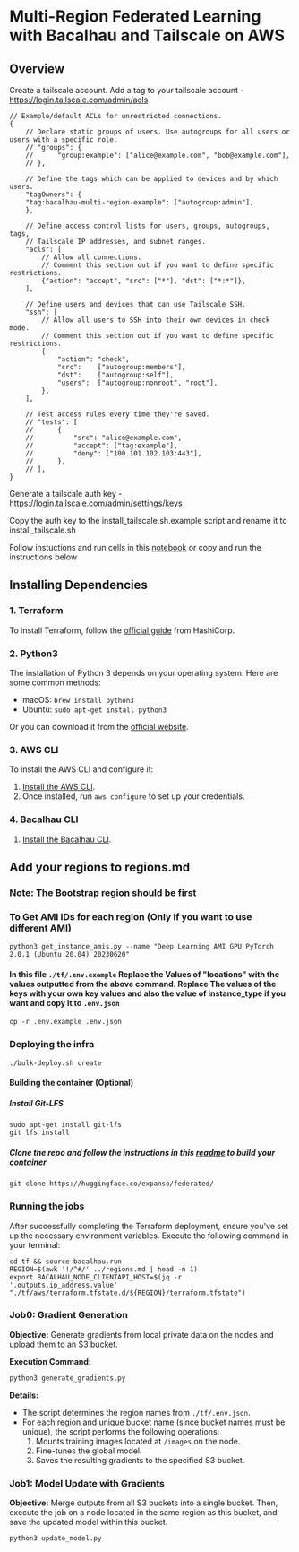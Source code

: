 # Multi-Region Federated Learning with Bacalhau and Tailscale on AWS

## Overview

Create a tailscale account.
Add a tag to your tailscale account - https://login.tailscale.com/admin/acls

```jsonc
// Example/default ACLs for unrestricted connections.
{
	// Declare static groups of users. Use autogroups for all users or users with a specific role.
	// "groups": {
	//  	"group:example": ["alice@example.com", "bob@example.com"],
	// },

	// Define the tags which can be applied to devices and by which users.
	"tagOwners": {
    "tag:bacalhau-multi-region-example": ["autogroup:admin"],
	},

	// Define access control lists for users, groups, autogroups, tags,
	// Tailscale IP addresses, and subnet ranges.
	"acls": [
		// Allow all connections.
		// Comment this section out if you want to define specific restrictions.
		{"action": "accept", "src": ["*"], "dst": ["*:*"]},
	],

	// Define users and devices that can use Tailscale SSH.
	"ssh": [
		// Allow all users to SSH into their own devices in check mode.
		// Comment this section out if you want to define specific restrictions.
		{
			"action": "check",
			"src":    ["autogroup:members"],
			"dst":    ["autogroup:self"],
			"users":  ["autogroup:nonroot", "root"],
		},
	],

	// Test access rules every time they're saved.
	// "tests": [
	//  	{
	//  		"src": "alice@example.com",
	//  		"accept": ["tag:example"],
	//  		"deny": ["100.101.102.103:443"],
	//  	},
	// ],
}
```
Generate a tailscale auth key - https://login.tailscale.com/admin/settings/keys

Copy the auth key to the install_tailscale.sh.example script and rename it to install_tailscale.sh

Follow instuctions and run cells in this [notebook](./run.ipynb) or copy and run the instructions below

## Installing Dependencies

### 1. Terraform

To install Terraform, follow the [official guide](https://learn.hashicorp.com/tutorials/terraform/install-cli) from HashiCorp.

### 2. Python3

The installation of Python 3 depends on your operating system. Here are some common methods:

- macOS: `brew install python3`
- Ubuntu: `sudo apt-get install python3`

Or you can download it from the [official website](https://www.python.org/downloads/).

### 3. AWS CLI

To install the AWS CLI and configure it:

1. [Install the AWS CLI](https://docs.aws.amazon.com/cli/latest/userguide/install-cliv2.html).
2. Once installed, run `aws configure` to set up your credentials.

### 4. Bacalhau CLI

1. [Install the Bacalhau CLI](https://docs.bacalhau.org/getting-started/installation).

## Add your regions to regions.md
### Note: The Bootstrap region should be first

### To Get AMI IDs for each region (Only if you want to use different AMI)
```
python3 get_instance_amis.py --name "Deep Learning AMI GPU PyTorch 2.0.1 (Ubuntu 20.04) 20230620"
```
#### In this file `./tf/.env.example` Replace the Values of "locations" with the values outputted from the above command. Replace The values of the keys with your own key values and also the value of instance_type if you want and copy it to `.env.json`
```
cp -r .env.example .env.json
```
### Deploying the infra
```
./bulk-deploy.sh create
```
#### Building the container (Optional)

##### Install Git-LFS
```
sudo apt-get install git-lfs
git lfs install
```

##### Clone the repo and follow the instructions in this [readme](https://huggingface.co/VedantPadwal/federated/blob/main/README) to build your container
```
git clone https://huggingface.co/expanso/federated/
```

### Running the jobs

After successfully completing the Terraform deployment, ensure you've set up the necessary environment variables. Execute the following command in your terminal:

```
cd tf && source bacalhau.run
REGION=$(awk '!/^#/' ../regions.md | head -n 1)
export BACALHAU_NODE_CLIENTAPI_HOST=$(jq -r '.outputs.ip_address.value' "./tf/aws/terraform.tfstate.d/${REGION}/terraform.tfstate")
```

### Job0: Gradient Generation

**Objective:** Generate gradients from local private data on the nodes and upload them to an S3 bucket.

**Execution Command:**

```bash
python3 generate_gradients.py
```

**Details:** 
- The script determines the region names from `./tf/.env.json`.
- For each region and unique bucket name (since bucket names must be unique), the script performs the following operations:
  1. Mounts training images located at `/images` on the node.
  2. Fine-tunes the global model.
  3. Saves the resulting gradients to the specified S3 bucket.

### Job1: Model Update with Gradients

**Objective:** Merge outputs from all S3 buckets into a single bucket. Then, execute the job on a node located in the same region as this bucket, and save the updated model within this bucket.

```bash
python3 update_model.py
```